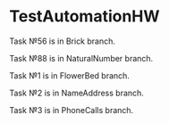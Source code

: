 # TestAutomationHW

Task №56 is in Brick branch.

Task №88 is in NaturalNumber branch.

Task №1 is in FlowerBed branch.

Task №2 is in NameAddress branch.

Task №3 is in PhoneCalls branch.
